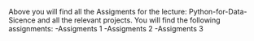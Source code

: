 Above you will find all the Assigments for the lecture: Python-for-Data-Sicence and all the relevant projects. You will find the following assignments:
  -Assigments 1
  -Assigments 2
  -Assigments 3
